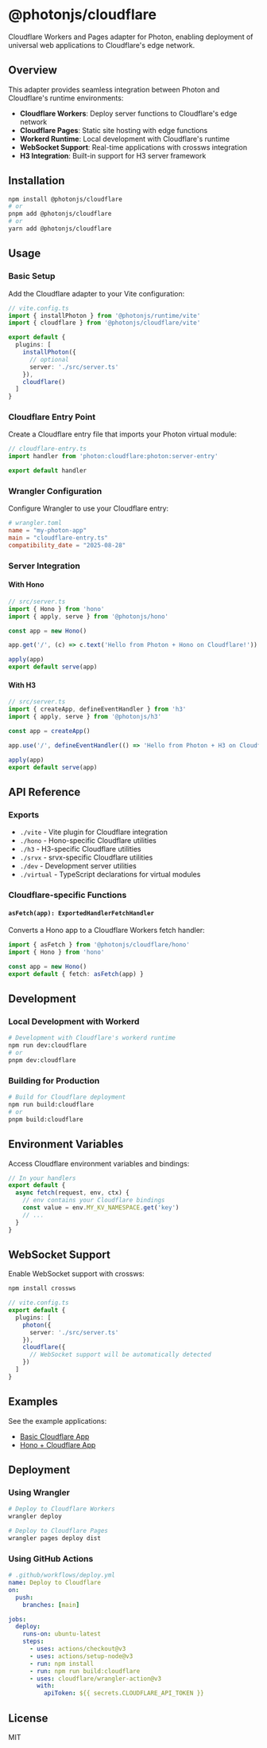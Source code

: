 # @photonjs/cloudflare

Cloudflare Workers and Pages adapter for Photon, enabling deployment of universal web applications to Cloudflare's edge network.

## Overview

This adapter provides seamless integration between Photon and Cloudflare's runtime environments:
- **Cloudflare Workers**: Deploy server functions to Cloudflare's edge network
- **Cloudflare Pages**: Static site hosting with edge functions
- **Workerd Runtime**: Local development with Cloudflare's runtime
- **WebSocket Support**: Real-time applications with crossws integration
- **H3 Integration**: Built-in support for H3 server framework

## Installation

```bash
npm install @photonjs/cloudflare
# or
pnpm add @photonjs/cloudflare
# or
yarn add @photonjs/cloudflare
```

## Usage

### Basic Setup

Add the Cloudflare adapter to your Vite configuration:

```ts
// vite.config.ts
import { installPhoton } from '@photonjs/runtime/vite'
import { cloudflare } from '@photonjs/cloudflare/vite'

export default {
  plugins: [
    installPhoton({
      // optional
      server: './src/server.ts'
    }),
    cloudflare()
  ]
}
```

### Cloudflare Entry Point

Create a Cloudflare entry file that imports your Photon virtual module:

```ts
// cloudflare-entry.ts
import handler from 'photon:cloudflare:photon:server-entry'

export default handler
```

### Wrangler Configuration

Configure Wrangler to use your Cloudflare entry:

```toml
# wrangler.toml
name = "my-photon-app"
main = "cloudflare-entry.ts"
compatibility_date = "2025-08-28"
```

### Server Integration

#### With Hono

```ts
// src/server.ts
import { Hono } from 'hono'
import { apply, serve } from '@photonjs/hono'

const app = new Hono()

app.get('/', (c) => c.text('Hello from Photon + Hono on Cloudflare!'))

apply(app)
export default serve(app)
```

#### With H3

```ts
// src/server.ts
import { createApp, defineEventHandler } from 'h3'
import { apply, serve } from '@photonjs/h3'

const app = createApp()

app.use('/', defineEventHandler(() => 'Hello from Photon + H3 on Cloudflare!'))

apply(app)
export default serve(app)
```

## API Reference

### Exports

- `./vite` - Vite plugin for Cloudflare integration
- `./hono` - Hono-specific Cloudflare utilities
- `./h3` - H3-specific Cloudflare utilities
- `./srvx` - srvx-specific Cloudflare utilities
- `./dev` - Development server utilities
- `./virtual` - TypeScript declarations for virtual modules

### Cloudflare-specific Functions

#### `asFetch(app): ExportedHandlerFetchHandler`

Converts a Hono app to a Cloudflare Workers fetch handler:

```ts
import { asFetch } from '@photonjs/cloudflare/hono'
import { Hono } from 'hono'

const app = new Hono()
export default { fetch: asFetch(app) }
```

## Development

### Local Development with Workerd

```bash
# Development with Cloudflare's workerd runtime
npm run dev:cloudflare
# or
pnpm dev:cloudflare
```

### Building for Production

```bash
# Build for Cloudflare deployment
npm run build:cloudflare
# or
pnpm build:cloudflare
```

## Environment Variables

Access Cloudflare environment variables and bindings:

```ts
// In your handlers
export default {
  async fetch(request, env, ctx) {
    // env contains your Cloudflare bindings
    const value = env.MY_KV_NAMESPACE.get('key')
    // ...
  }
}
```

## WebSocket Support

Enable WebSocket support with crossws:

```bash
npm install crossws
```

```ts
// vite.config.ts
export default {
  plugins: [
    photon({
      server: './src/server.ts'
    }),
    cloudflare({
      // WebSocket support will be automatically detected
    })
  ]
}
```

## Examples

See the example applications:
- [Basic Cloudflare App](../../example/app-cloudflare)
- [Hono + Cloudflare App](../../example/app-hono-cloudflare)

## Deployment

### Using Wrangler

```bash
# Deploy to Cloudflare Workers
wrangler deploy

# Deploy to Cloudflare Pages
wrangler pages deploy dist
```

### Using GitHub Actions

```yaml
# .github/workflows/deploy.yml
name: Deploy to Cloudflare
on:
  push:
    branches: [main]

jobs:
  deploy:
    runs-on: ubuntu-latest
    steps:
      - uses: actions/checkout@v3
      - uses: actions/setup-node@v3
      - run: npm install
      - run: npm run build:cloudflare
      - uses: cloudflare/wrangler-action@v3
        with:
          apiToken: ${{ secrets.CLOUDFLARE_API_TOKEN }}
```

## License

MIT
